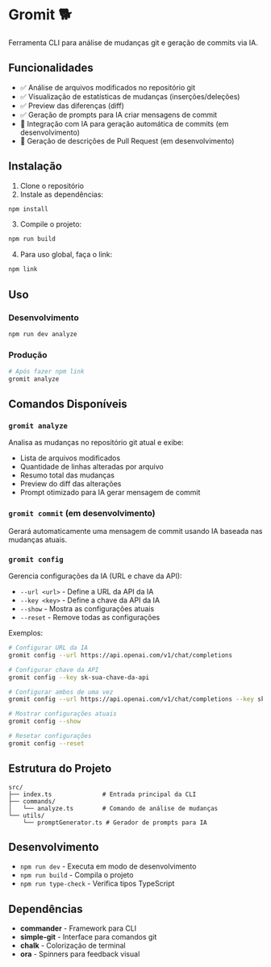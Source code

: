 # Gromit 🐕

Ferramenta CLI para análise de mudanças git e geração de commits via IA.

## Funcionalidades

- ✅ Análise de arquivos modificados no repositório git
- ✅ Visualização de estatísticas de mudanças (inserções/deleções)
- ✅ Preview das diferenças (diff)
- ✅ Geração de prompts para IA criar mensagens de commit
- 🚧 Integração com IA para geração automática de commits (em desenvolvimento)
- 🚧 Geração de descrições de Pull Request (em desenvolvimento)

## Instalação

1. Clone o repositório
2. Instale as dependências:
```bash
npm install
```

3. Compile o projeto:
```bash
npm run build
```

4. Para uso global, faça o link:
```bash
npm link
```

## Uso

### Desenvolvimento
```bash
npm run dev analyze
```

### Produção
```bash
# Após fazer npm link
gromit analyze
```

## Comandos Disponíveis

### `gromit analyze`
Analisa as mudanças no repositório git atual e exibe:
- Lista de arquivos modificados
- Quantidade de linhas alteradas por arquivo
- Resumo total das mudanças
- Preview do diff das alterações
- Prompt otimizado para IA gerar mensagem de commit

### `gromit commit` (em desenvolvimento)
Gerará automaticamente uma mensagem de commit usando IA baseada nas mudanças atuais.

### `gromit config`
Gerencia configurações da IA (URL e chave da API):
- `--url <url>` - Define a URL da API da IA
- `--key <key>` - Define a chave da API da IA  
- `--show` - Mostra as configurações atuais
- `--reset` - Remove todas as configurações

Exemplos:
```bash
# Configurar URL da IA
gromit config --url https://api.openai.com/v1/chat/completions

# Configurar chave da API
gromit config --key sk-sua-chave-da-api

# Configurar ambos de uma vez
gromit config --url https://api.openai.com/v1/chat/completions --key sk-sua-chave

# Mostrar configurações atuais
gromit config --show

# Resetar configurações
gromit config --reset
```

## Estrutura do Projeto

```
src/
├── index.ts              # Entrada principal da CLI
├── commands/
│   └── analyze.ts        # Comando de análise de mudanças
└── utils/
    └── promptGenerator.ts # Gerador de prompts para IA
```

## Desenvolvimento

- `npm run dev` - Executa em modo de desenvolvimento
- `npm run build` - Compila o projeto
- `npm run type-check` - Verifica tipos TypeScript

## Dependências

- **commander** - Framework para CLI
- **simple-git** - Interface para comandos git
- **chalk** - Colorização de terminal
- **ora** - Spinners para feedback visual 